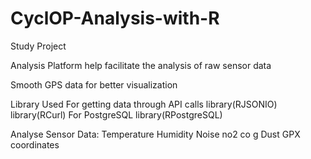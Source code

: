 CyclOP-Analysis-with-R
======================

Study Project

Analysis Platform help facilitate the analysis 
of raw sensor data 

Smooth GPS data for better visualization

Library Used
For getting data through API calls 
library(RJSONIO)
library(RCurl)
For PostgreSQL 
library(RPostgreSQL)

Analyse Sensor Data:
 Temperature
 Humidity
 Noise
 no2
 co
 g
 Dust
 GPX coordinates